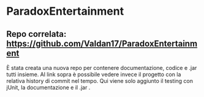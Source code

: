 # ParadoxEntertainment

## Repo correlata: https://github.com/Valdan17/ParadoxEntertainment

È stata creata una nuova repo per contenere documentazione, codice e .jar tutti insieme. Al link sopra è possibile vedere invece il progetto
con la relativa history di commit nel tempo. Qui viene solo aggiunto il testing con jUnit, la documentazione e il .jar .
